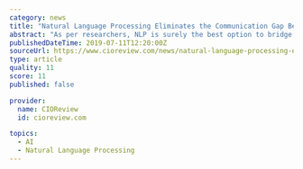 ```yaml
---
category: news
title: "Natural Language Processing Eliminates the Communication Gap Between Computers and Humans"
abstract: "As per researchers, NLP is surely the best option to bridge the gap between the way computers and humans communicate. Natural language processing or NLP is the capability imparted to a computer to effectively comprehend human speech the way it is spoken."
publishedDateTime: 2019-07-11T12:20:00Z
sourceUrl: https://www.cioreview.com/news/natural-language-processing-eliminates-the-communication-gap-between-computers-and-humans-nid-29769-cid-175.html
type: article
quality: 11
score: 11
published: false

provider:
  name: CIOReview
  id: cioreview.com

topics:
  - AI
  - Natural Language Processing
---
```

